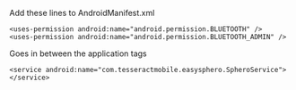 
Add these lines to AndroidManifest.xml

    <uses-permission android:name="android.permission.BLUETOOTH" />
    <uses-permission android:name="android.permission.BLUETOOTH_ADMIN" />

Goes in between the application tags

    <service android:name="com.tesseractmobile.easysphero.SpheroService"></service>
